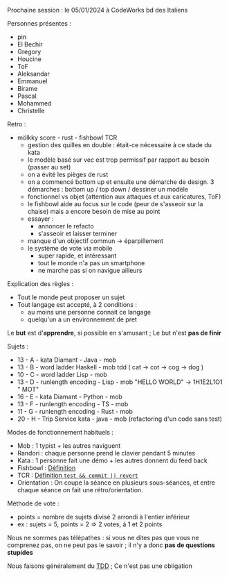 Prochaine session : le 05/01/2024  à CodeWorks bd des Italiens

Personnes présentes :
- pin
- El Bechir
- Gregory
- Houcine
- ToF
- Aleksandar
- Emmanuel
- Birame
- Pascal
- Mohammed
- Christelle

Retro :
- mölkky score - rust - fishbowl TCR
  - gestion des quilles en double : était-ce nécessaire à ce stade du kata
  - le modèle basé sur vec est trop permissif par rapport au besoin (passer au set)
  - on a évité les pièges de rust
  - on a commencé bottom up et ensuite une démarche de design. 3 démarches : bottom up / top down / dessiner un modèle  
  - fonctionnel vs objet (attention aux attaques et aux caricatures, ToF)
  - le fishbowl aide au focus sur le code  (peur de s'asseoir sur la chaise) mais a encore besoin de mise au point
  - essayer : 
    - annoncer le refacto
    - s'asseoir et laisser terminer
  - manque d'un objectif commun → éparpillement
  - le système de vote via mobile
    - super rapide, et intéressant
    - tout le monde n'a pas un smartphone
    - ne marche pas si on navigue ailleurs

Explication des règles :
- Tout le monde peut proposer un sujet
- Tout langage est accepté, à 2 conditions :
  - au moins une personne connait ce langage
  - quelqu'un a un environnement de pret

Le **but** est d'**apprendre**, si possible en s'amusant ;
Le but n'est **pas de finir**

Sujets :
- 13 - A - kata Diamant - Java - mob
- 13 - B - word ladder  Haskell - mob tdd ( cat -> cot -> cog -> dog ) 
- 10 - C - word ladder Lisp - mob  
- 13 - D - runlength encoding - Lisp - mob   "HELLO WORLD" → 1H1E2L1O1  "        MOT" 
- 16 - E - kata Diamant - Python - mob
- 13 - F - runlength encoding - TS - mob
- 11 - G - runlength encoding - Rust - mob
- 20 - H - Trip Service kata - java - mob (refactoring d'un code sans test)

Modes de fonctionnement habituels :
- Mob : 1 typist + les autres naviguent
- Randori : chaque personne prend le clavier pendant 5 minutes
- Kata : 1 personne fait une démo + les autres donnent du feed back
- Fishbowl : [Définition](https://en.wikipedia.org/wiki/Fishbowl_(conversation))
- TCR : [Définition `test && commit || revert`](https://medium.com/@kentbeck_7670/test-commit-revert-870bbd756864)
- Orientation : On coupe la séance en plusieurs sous-séances,
  et entre chaque séance on fait une rétro/orientation.

Méthode de vote :
- points = nombre de sujets divisé 2 arrondi à l'entier inférieur
- ex : sujets = 5, points = 2 => 2 votes, à 1 et 2 points

Nous ne sommes pas télépathes :
si vous ne dites pas que vous ne comprenez pas, on ne peut pas le savoir ;
il n'y a donc **pas de questions stupides**

Nous faisons généralement du [TDD](https://fr.wikipedia.org/wiki/Test_driven_development) ;
Ce n'est pas une obligation
